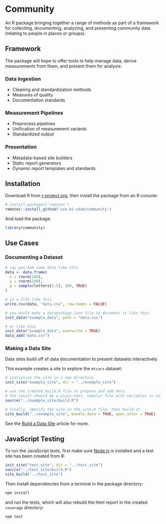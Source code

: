 # Community

An R package bringing together a range of methods as part of a framework for
collecting, documenting, analyzing, and presenting community data (relating to people in places or groups).

## Framework

The package will hope to offer tools to help manage data, derive measurements from them, and present them for analysis:

### Data Ingestion

- Cleaning and standardization methods
- Measures of quality
- Documentation standards

### Measurement Pipelines

- Preprocess pipelines
- Unification of measurement variants
- Standardized output

### Presentation

- Metadata-based site builders
- Static report generators
- Dynamic report templates and standards

## Installation

Download R from [r-project.org](https://www.r-project.org/), then install the package from an R console:

```R
# install.packages('remotes')
remotes::install_github('uva-bi-sdad/community')
```

And load the package:

```R
library(community)
```

## Use Cases

### Documenting a Dataset

```R
# say you had some data like this
data <- data.frame(
  x = rnorm(100),
  y = rnorm(100),
  g = sample(letters[1:5], 100, TRUE)
)

# in a file like this
write.csv(data, "data.csv", row.names = FALSE)

# you would make a datapackage.json file to document it like this
init_data("example_data", path = "data.csv")

# or like this
init_data("example_data", overwrite = TRUE)
data_add("data.csv")
```

### Making a Data Site

Data sites build off of data documentation to present datasets interactively.

This example creates a site to explore the `mtcars` dataset:

```R
# initialize the site in a new directory
init_site("example_site", dir = "../example_site")

# use the created build.R file to prepare and add data
# the result should be a plain-text, tabular file with variables in columns
source("../example_site/build.R")

# finally, specify the site in the site.R file, then build it
site_build("../example_site", bundle_data = TRUE, open_after = TRUE)
```

See the [Build a Data Site](https://uva-bi-sdad.github.io/community/articles/quickstart-site.html) article for more.

## JavaScript Testing

To run the JavaScript tests, first make sure [Node.js](https://nodejs.org) is installed
and a test site has been created from R:
```R
init_site("test_site", dir = "../test_site")
source("../test_site/build.R")
site_build("../test_site")
```

Then install dependencies from a terminal in the package directory:

```bash
npm install
```

and run the tests, which will also rebuild the html report in the created `coverage` directory:

```bash
npm test
```
